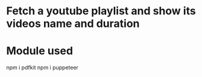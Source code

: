 # Fetch a youtube playlist and show its videos name and duration 

# Module used
npm i pdfkit
npm i puppeteer
